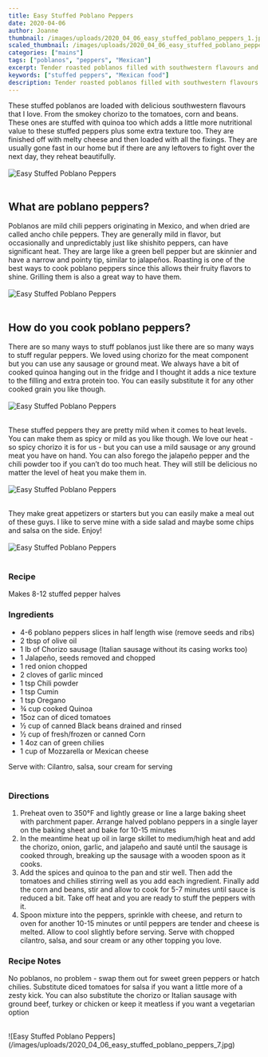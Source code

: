 ```yaml
---
title: Easy Stuffed Poblano Peppers
date: 2020-04-06
author: Joanne
thumbnail: /images/uploads/2020_04_06_easy_stuffed_poblano_peppers_1.jpg
scaled_thumbnail: /images/uploads/2020_04_06_easy_stuffed_poblano_peppers_0.jpg
categories: ["mains"]
tags: ["poblanos", "peppers", "Mexican"]
excerpt: Tender roasted poblanos filled with southwestern flavours and loaded with melty cheese
keywords: ["stuffed peppers", "Mexican food"]
description: Tender roasted poblanos filled with southwestern flavours and loaded with melty cheese 
---
```


These stuffed poblanos are loaded with delicious southwestern flavours that I love. From the smokey chorizo to the tomatoes, corn and beans. These ones are stuffed  with quinoa too which adds a little more nutritional value to these stuffed peppers plus some extra texture too. They are finished off with melty cheese and then loaded with all the fixings. They are usually gone fast in our home but if there are any leftovers to fight over the next day, they reheat beautifully. 
</br>
</br>
![Easy Stuffed Poblano Peppers](/images/uploads/2020_04_06_easy_stuffed_poblano_peppers_2.jpg)
</br>
</br>

## What are poblano peppers? 
Poblanos are mild chili peppers originating in Mexico, and when dried are called ancho chile peppers. They are generally mild in flavor, but occasionally and unpredictably just like shishito peppers, can have significant heat. They are large like a green bell pepper but are skinnier and have a narrow and pointy tip, similar to jalapeños. Roasting is one of the best ways to cook poblano peppers since this allows their fruity flavors to shine. Grilling them is also a great way to have them. 
</br>
</br>
![Easy Stuffed Poblano Peppers](/images/uploads/2020_04_06_easy_stuffed_poblano_peppers_3.jpg)
</br>
</br>

## How do you cook poblano peppers?
There are so many ways to stuff poblanos just like there are so many ways to stuff regular peppers. We loved using chorizo for the meat component but you can use any sausage or ground meat. We always have a bit of cooked quinoa hanging out in the fridge and I thought it adds a nice texture to the filling and extra protein too. You can easily substitute it for any other cooked  grain you like though. 
</br>
</br>
![Easy Stuffed Poblano Peppers](/images/uploads/2020_04_06_easy_stuffed_poblano_peppers_4.jpg)
</br>
</br>

These stuffed peppers they are pretty mild  when it comes to heat levels. You can make them as spicy or mild as you like though. We love our heat - so spicy chorizo it is for us - but you can use a mild sausage or any ground meat you have on hand. You can also forego the jalapeño pepper and the chili powder too if you can’t do too much heat. They will still be delicious no matter the level of heat you make them in. 
</br>
</br>
![Easy Stuffed Poblano Peppers](/images/uploads/2020_04_06_easy_stuffed_poblano_peppers_5.jpg)
</br>
</br>

They make great appetizers or starters but you can easily make a meal out of these guys. I like to serve mine with a side salad and maybe some chips and salsa on the side. Enjoy! 
</br>
</br>
![Easy Stuffed Poblano Peppers](/images/uploads/2020_04_06_easy_stuffed_poblano_peppers_6.jpg)
</br>
</br>

### Recipe
Makes 8-12 stuffed pepper halves 
</br>

### Ingredients

* <span itemprop="ingredients">4-6 poblano peppers slices in half length wise (remove seeds and ribs)</span>
* <span itemprop="ingredients">2 tbsp of olive oil </span>
* <span itemprop="ingredients">1 lb of Chorizo sausage (Italian sausage without its casing works too) </span>
* <span itemprop="ingredients">1 Jalapeño, seeds removed and chopped </span>
* <span itemprop="ingredients">1 red onion chopped </span>
* <span itemprop="ingredients">2 cloves of garlic  minced </span>
* <span itemprop="ingredients">1 tsp Chili powder </span>
* <span itemprop="ingredients">1 tsp Cumin</span>
* <span itemprop="ingredients">1 tsp Oregano </span>
* <span itemprop="ingredients">&frac34; cup cooked Quinoa </span>
* <span itemprop="ingredients">15oz can of diced tomatoes </span>
* <span itemprop="ingredients">&frac12; cup of canned Black beans drained and rinsed </span>
* <span itemprop="ingredients">&frac12; cup of fresh/frozen or canned Corn</span>
* <span itemprop="ingredients">1 4oz can of green chilies</span>
* <span itemprop="ingredients">1 cup of Mozzarella or Mexican cheese </span>

Serve with: 
Cilantro, salsa, sour cream for serving 
</br>
</br>

### Directions

1. Preheat oven to 350°F and lightly grease or line a large baking sheet with parchment paper. Arrange halved poblano peppers in a single layer on the baking sheet and bake for 10-15 minutes
1. In the meantime heat up oil in large skillet to medium/high heat and add the chorizo, onion, garlic, and jalapeño and sauté until the sausage is cooked through, breaking up the sausage with a wooden spoon as it cooks. 
1. Add the spices and quinoa to the pan and stir well. Then add the tomatoes and chilies stirring well as you add each ingredient. Finally add the corn and beans, stir and allow to cook for 5-7 minutes until sauce is reduced a bit. Take off heat and you are ready to stuff the peppers with it. 
1. Spoon mixture into the peppers, sprinkle with cheese, and return to oven for another 10-15 minutes or until peppers are tender and cheese is melted. Allow to cool slightly before serving. Serve with chopped cilantro, salsa, and sour cream or any other topping you love. 

### Recipe Notes
No poblanos, no problem - swap them out for sweet green peppers or hatch chilies. Substitute diced tomatoes for salsa if you want a little more of a  zesty kick. You can also substitute the chorizo or Italian sausage with ground beef, turkey or chicken or keep it meatless if you want a vegetarian option 

</br>
![Easy Stuffed Poblano Peppers](/images/uploads/2020_04_06_easy_stuffed_poblano_peppers_7.jpg)